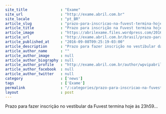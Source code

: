 ```yaml
---
site_title               : "Exame"
site_url                 : "http://exame.abril.com.br"
site_locale              : "pt_BR"
article_slug             : "prazo-para-inscricao-na-fuvest-termina-hoje"
article_title            : "Prazo para inscrição na Fuvest termina hoje"
article_image            : "https://abrilexame.files.wordpress.com/2016/09/size_960_16_9_fuvest.jpg?quality=70&strip=all&w=960"
article_url              : "http://exame.abril.com.br/brasil/prazo-para-inscricao-na-fuvest-termina-hoje/"
article_published_at     : "2016-09-08T09:25:19-03:00"
article_description      : "Prazo para fazer inscrição no vestibular da Fuvest termina hoje às 23h59..."
article_author_name      : ""
article_author_image     : null
article_author_biography : null
article_author_profile   : "http://exame.abril.com.br/author/wpvipabril/"
article_author_facebook  : null
article_author_twitter   : null
category                 : ['news']
tags                     : ['Exame']
permalink                : "/:categories/prazo-para-inscricao-na-fuvest-termina-hoje/"
layout                   : post
---
```


Prazo para fazer inscrição no vestibular da Fuvest termina hoje às 23h59...
